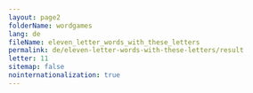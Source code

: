 ```yaml
---
layout: page2
folderName: wordgames
lang: de
fileName: eleven_letter_words_with_these_letters
permalink: de/eleven-letter-words-with-these-letters/result
letter: 11
sitemap: false
nointernationalization: true   
---
```

